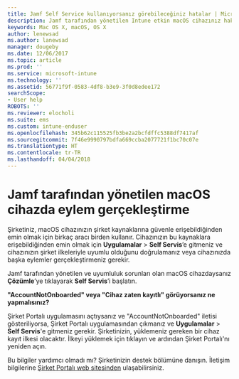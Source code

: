 ```yaml
---
title: Jamf Self Service kullanıyorsanız görebileceğiniz hatalar | Microsoft Docs
description: Jamf tarafından yönetilen Intune etkin macOS cihazınız hakkında bilgi edinin.
keywords: Mac OS X, macOS, OS X
author: lenewsad
ms.author: lanewsad
manager: dougeby
ms.date: 12/06/2017
ms.topic: article
ms.prod: ''
ms.service: microsoft-intune
ms.technology: ''
ms.assetid: 56771f9f-0583-4df8-b3e9-3f0d8edee172
searchScope:
- User help
ROBOTS: ''
ms.reviewer: elocholi
ms.suite: ems
ms.custom: intune-enduser
ms.openlocfilehash: 345b62c115525fb3be2a2bcfdffc5388df7417af
ms.sourcegitcommit: 7f46e9990797bdfa669ccba2077721f1bc70c07e
ms.translationtype: HT
ms.contentlocale: tr-TR
ms.lasthandoff: 04/04/2018
---
```

# <a name="performing-actions-on-a-macos-device-managed-by-jamf"></a>Jamf tarafından yönetilen macOS cihazda eylem gerçekleştirme

Şirketiniz, macOS cihazınızın şirket kaynaklarına güvenle erişebildiğinden emin olmak için birkaç aracı birden kullanır. Cihazınızın bu kaynaklara erişebildiğinden emin olmak için **Uygulamalar** > **Self Servis**’e gitmeniz ve cihazınızın şirket ilkeleriyle uyumlu olduğunu doğrulamanız veya cihazınızda başka eylemler gerçekleştirmeniz gerekir.

Jamf tarafından yönetilen ve uyumluluk sorunları olan macOS cihazdaysanız **Çözümle**’ye tıklayarak **Self Servis**’i başlatın.

__"AccountNotOnboarded" veya "Cihaz zaten kayıtlı" görüyorsanız ne yapmalısınız?__

Şirket Portalı uygulamasını açtıysanız ve "AccountNotOnboarded" iletisi gösteriliyorsa, Şirket Portalı uygulamasından çıkmanız ve **Uygulamalar** > **Self Servis**'e gitmeniz gerekir. Şirketinizin, yüklemeniz gereken bir cihaz kayıt ilkesi olacaktır. İlkeyi yüklemek için tıklayın ve ardından Şirket Portalı'nı yeniden açın.

Bu bilgiler yardımcı olmadı mı? Şirketinizin destek bölümüne danışın. İletişim bilgilerine [Şirket Portalı web sitesinden](https://portal.manage.microsoft.com#HelpDeskDialog) ulaşabilirsiniz.
